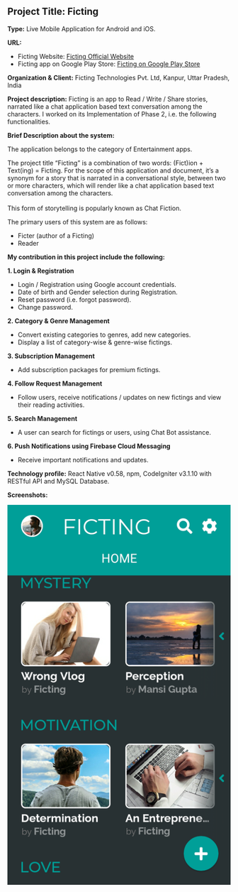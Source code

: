 ## Project Title: Ficting

**Type:** Live Mobile Application for Android and iOS.

**URL:**

* Ficting Website: <a href="http://ficting.com">Ficting Official Website</a>
* Ficting app on Google Play Store: <a href="https://play.google.com/store/apps/details?id=com.ficting.ficting">Ficting on Google Play Store</a>

**Organization & Client:** Ficting Technologies Pvt. Ltd, Kanpur, Uttar Pradesh, India

**Project description:** Ficting is an app to Read / Write / Share stories, narrated like a chat application based text conversation among the characters. I worked on its Implementation of Phase 2, i.e. the following functionalities. 

**Brief Description about the system:**

The application belongs to the category of Entertainment apps.

The project title “Ficting” is a combination of two words: (Fict)ion + Text(ing) = Ficting. For the scope of this application and document, it’s a synonym for a story that is narrated in a conversational style, between two or more characters, which will render like a chat application based text conversation among the characters.<br><br>This form of storytelling is popularly known as Chat Fiction.

The primary users of this system are as follows: 
* Ficter (author of a Ficting)
* Reader

**My contribution in this project include the following:**

**1. Login & Registration**
* Login / Registration using Google account credentials.
* Date of birth and Gender selection during Registration.
* Reset password (i.e. forgot password).
* Change password.

**2. Category & Genre Management**
* Convert existing categories to genres, add new categories.
* Display a list of category-wise & genre-wise fictings.

**3. Subscription Management**
* Add subscription packages for premium fictings.

**4. Follow Request Management**
* Follow users, receive notifications / updates on new fictings and view their reading activities.

**5. Search Management**
* A user can search for fictings or users, using Chat Bot assistance.

**6. Push Notifications using Firebase Cloud Messaging**
* Receive important notifications and updates.

**Technology profile:** React Native v0.58, npm, CodeIgniter v3.1.10 with RESTful API and MySQL Database.

**Screenshots:**

<img src="../images/ficting/1.png?raw=true"/>

